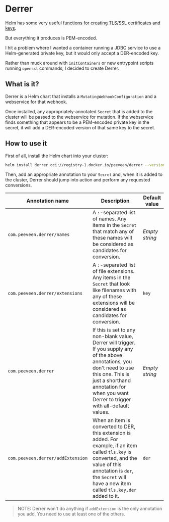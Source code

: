 # Derrer

[Helm](https://helm.sh) has some very useful [functions for creating TLS/SSL certificates and keys](https://helm.sh/docs/chart_template_guide/function_list/#cryptographic-and-security-functions).

But everything it produces is PEM-encoded.

I hit a problem where I wanted a container running a JDBC service to use a Helm-generated private key, but it would only accept a DER-encoded key.

Rather than muck around with `initContainers` or new entrypoint scripts running `openssl` commands, I decided to create Derrer.

## What is it?

Derrer is a Helm chart that installs a `MutatingWebhookConfiguration` and a webservice for that webhook.

Once installed, any appropriately-annotated `Secret` that is added to the cluster will be passed to the webservice for mutation. If the webservice finds something that appears to be a PEM-encoded private key in the secret, it will add a DER-encoded version of that same key to the secret.

## How to use it

First of all, install the Helm chart into your cluster:

```bash
helm install derrer oci://registry-1.docker.io/peeveen/derrer --version=1.0.0
```

Then, add an appropriate annotation to your `Secret` and, when it is added to the cluster, Derrer should jump into action and perform any requested conversions.

| Annotation name                   | Description                                                                                                                                                                                                                              | Default value  |
| --------------------------------- | ---------------------------------------------------------------------------------------------------------------------------------------------------------------------------------------------------------------------------------------- | -------------- |
| `com.peeveen.derrer/names`        | A `:`-separated list of names. Any items in the `Secret` that match any of these names will be considered as candidates for conversion.                                                                                                  | _Empty string_ |
| `com.peeveen.derrer/extensions`   | A `:`-separated list of file extensions. Any items in the `Secret` that look like filenames with any of these extensions will be considered as candidates for conversion.                                                                | `key`          |
| `com.peeveen.derrer`              | If this is set to any non-blank value, Derrer will trigger. If you supply any of the above annotations, you don't need to use this one. This is just a shorthand annotation for when you want Derrer to trigger with all-default values. | _Empty string_ |
| `com.peeveen.derrer/addExtension` | When an item is converted to DER, this extension is added. For example, if an item called `tls.key` is converted, and the value of this annotation is `der`, the `Secret` will have a new item called `tls.key.der` added to it.         | `der`          |

> NOTE: Derrer won't do anything if `addExtension` is the only annotation you add. You need to use at least one of the others.
